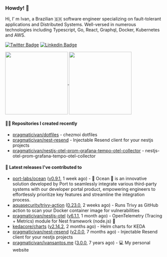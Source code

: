 ### Howdy! 🤠

Hi, I’ m Ivan, a Brazilian 🇧🇷 software engineer specializing on fault-tolerant applications and Distributed Systems. Well-versed in numerous technologies including Typescript, Go, React, Graphql, Docker, Kubernetes and AWS.

[![Twitter Badge](https://img.shields.io/badge/-@pragmaticivan-1ca0f1?style=flat&labelColor=1ca0f1&logo=twitter&logoColor=white&link=https://twitter.com/pragmaticivan)](https://twitter.com/pragmaticivan)
[![Linkedin Badge](https://img.shields.io/badge/-LinkedIn-blue?style=flat&logo=Linkedin&logoColor=white&link=https://www.linkedin.com/in/pragmaticivan/)](https://www.linkedin.com/in/pragmaticivan/)

<a href="https://github.com/anuraghazra/github-readme-stats">
  <img height=200 align="center" src="https://github-readme-stats.vercel.app/api?username=pragmaticivan&show_icons=true&theme=transparent" />
</a>
<a href="https://github.com/anuraghazra/github-readme-stats">
  <img height=200 align="center" src="https://github-readme-stats.vercel.app/api/top-langs?username=pragmaticivan&layout=compact&langs_count=8&card_width=320&theme=transparent" />
</a>

#### 👨‍💻 Repositories I created recently

- [pragmaticivan/dotfiles](https://github.com/pragmaticivan/dotfiles) - chezmoi dotfiles
- [pragmaticivan/nest-resend](https://github.com/pragmaticivan/nest-resend) - Injectable Resend client for your nestjs projects
- [pragmaticivan/nestjs-otel-prom-grafana-tempo-otel-collector](https://github.com/pragmaticivan/nestjs-otel-prom-grafana-tempo-otel-collector) - nestjs-otel-prom-grafana-tempo-otel-collector

#### 🚀 Latest releases I've contributed to

- [port-labs/ocean](https://github.com/port-labs/ocean) ([v0.9.1](https://github.com/port-labs/ocean/releases/tag/v0.9.1), 1 week ago) - 🌊 Ocean 🌊 is an innovative solution developed by Port to seamlessly integrate various third-party systems with our developer portal product, empowering engineers to effortlessly prioritize key features and streamline the integration process.
- [aquasecurity/trivy-action](https://github.com/aquasecurity/trivy-action) ([0.23.0](https://github.com/aquasecurity/trivy-action/releases/tag/0.23.0), 2 weeks ago) - Runs Trivy as GitHub action to scan your Docker container image for vulnerabilities
- [pragmaticivan/nestjs-otel](https://github.com/pragmaticivan/nestjs-otel) ([v6.1.1](https://github.com/pragmaticivan/nestjs-otel/releases/tag/v6.1.1), 1 month ago) - OpenTelemetry (Tracing &#43; Metrics) module for Nest framework (node.js)  🔭
- [kedacore/charts](https://github.com/kedacore/charts) ([v2.14.2](https://github.com/kedacore/charts/releases/tag/v2.14.2), 2 months ago) - Helm charts for KEDA
- [pragmaticivan/nest-resend](https://github.com/pragmaticivan/nest-resend) ([v2.0.0](https://github.com/pragmaticivan/nest-resend/releases/tag/v2.0.0), 7 months ago) - Injectable Resend client for your nestjs projects
- [pragmaticivan/ivansantos.me](https://github.com/pragmaticivan/ivansantos.me) ([3.0.0](https://github.com/pragmaticivan/ivansantos.me/releases/tag/3.0.0), 7 years ago) - :computer: My personal website
